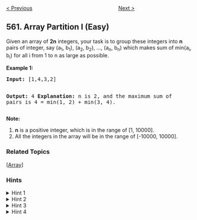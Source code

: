 <!--|This file generated by command(leetcode description); DO NOT EDIT.    |-->
<!--+----------------------------------------------------------------------+-->
<!--|@author    openset <openset.wang@gmail.com>                           |-->
<!--|@link      https://github.com/openset                                 |-->
<!--|@home      https://github.com/openset/leetcode                        |-->
<!--+----------------------------------------------------------------------+-->

[< Previous](https://github.com/openset/leetcode/tree/master/problems/subarray-sum-equals-k "Subarray Sum Equals K")
　　　　　　　　　　　　　　　　
[Next >](https://github.com/openset/leetcode/tree/master/problems/longest-line-of-consecutive-one-in-matrix "Longest Line of Consecutive One in Matrix")

## 561. Array Partition I (Easy)

<p>
Given an array of <b>2n</b> integers, your task is to group these integers into <b>n</b> pairs of integer, say (a<sub>1</sub>, b<sub>1</sub>), (a<sub>2</sub>, b<sub>2</sub>), ..., (a<sub>n</sub>, b<sub>n</sub>) which makes sum of min(a<sub>i</sub>, b<sub>i</sub>) for all i from 1 to n as large as possible.
</p>

<p><b>Example 1:</b><br />
<pre>
<b>Input:</b> [1,4,3,2]

<b>Output:</b> 4
<b>Explanation:</b> n is 2, and the maximum sum of pairs is 4 = min(1, 2) + min(3, 4).
</pre>
</p>

<p><b>Note:</b><br>
<ol>
<li><b>n</b> is a positive integer, which is in the range of [1, 10000].</li>
<li>All the integers in the array will be in the range of [-10000, 10000].</li>
</ol>
</p>

### Related Topics
  [[Array](https://github.com/openset/leetcode/tree/master/tag/array/README.md)]

### Hints
<details>
<summary>Hint 1</summary>
Obviously, brute force won't help here. Think of something else, take some example like 1,2,3,4.
</details>

<details>
<summary>Hint 2</summary>
How will you make pairs to get the result? There must be some pattern.
</details>

<details>
<summary>Hint 3</summary>
Did you observe that- Minimum element gets add into the result in sacrifice of maximum element.
</details>

<details>
<summary>Hint 4</summary>
Still won't able to find pairs? Sort the array and try to find the pattern.
</details>
